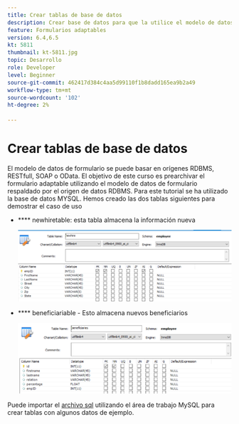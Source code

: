 ```yaml
---
title: Crear tablas de base de datos
description: Crear base de datos para que la utilice el modelo de datos de formulario
feature: Formularios adaptables
version: 6.4,6.5
kt: 5811
thumbnail: kt-5811.jpg
topic: Desarrollo
role: Developer
level: Beginner
source-git-commit: 462417d384c4aa5d99110f1b8dadd165ea9b2a49
workflow-type: tm+mt
source-wordcount: '102'
ht-degree: 2%

---
```



# Crear tablas de base de datos

El modelo de datos de formulario se puede basar en orígenes RDBMS, RESTfull, SOAP o OData. El objetivo de este curso es prearchivar el formulario adaptable utilizando el modelo de datos de formulario respaldado por el origen de datos RDBMS. Para este tutorial se ha utilizado la base de datos MYSQL. Hemos creado las dos tablas siguientes para demostrar el caso de uso

* **** newhiretable: esta tabla almacena la información nueva

   ![newhire](assets/newhire-table.png)


* **** beneficiariable - Esto almacena nuevos beneficiarios

   ![beneficiarios](assets/beneficiaries-table.png)

Puede importar el [archivo sql](assets/db-schema.sql) utilizando el área de trabajo MySQL para crear tablas con algunos datos de ejemplo.